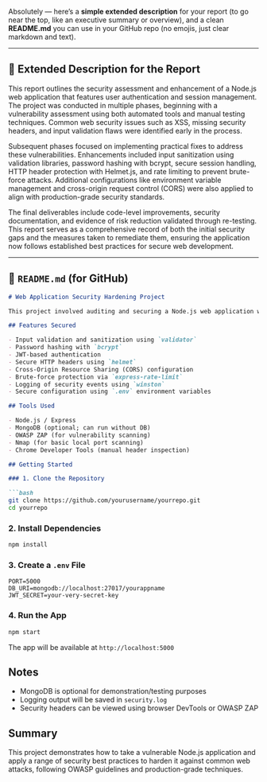 Absolutely — here’s a **simple extended description** for your report (to go near the top, like an executive summary or overview), and a clean **README.md** you can use in your GitHub repo (no emojis, just clear markdown and text).

---

## 📄 Extended Description for the Report

This report outlines the security assessment and enhancement of a Node.js web application that features user authentication and session management. The project was conducted in multiple phases, beginning with a vulnerability assessment using both automated tools and manual testing techniques. Common web security issues such as XSS, missing security headers, and input validation flaws were identified early in the process.

Subsequent phases focused on implementing practical fixes to address these vulnerabilities. Enhancements included input sanitization using validation libraries, password hashing with bcrypt, secure session handling, HTTP header protection with Helmet.js, and rate limiting to prevent brute-force attacks. Additional configurations like environment variable management and cross-origin request control (CORS) were also applied to align with production-grade security standards.

The final deliverables include code-level improvements, security documentation, and evidence of risk reduction validated through re-testing. This report serves as a comprehensive record of both the initial security gaps and the measures taken to remediate them, ensuring the application now follows established best practices for secure web development.

---

## 📄 `README.md` (for GitHub)

````markdown
# Web Application Security Hardening Project

This project involved auditing and securing a Node.js web application with user login and registration functionality. The goal was to identify common vulnerabilities and apply code-level and configuration-level solutions to mitigate them.

## Features Secured

- Input validation and sanitization using `validator`
- Password hashing with `bcrypt`
- JWT-based authentication
- Secure HTTP headers using `helmet`
- Cross-Origin Resource Sharing (CORS) configuration
- Brute-force protection via `express-rate-limit`
- Logging of security events using `winston`
- Secure configuration using `.env` environment variables

## Tools Used

- Node.js / Express
- MongoDB (optional; can run without DB)
- OWASP ZAP (for vulnerability scanning)
- Nmap (for basic local port scanning)
- Chrome Developer Tools (manual header inspection)

## Getting Started

### 1. Clone the Repository

```bash
git clone https://github.com/yourusername/yourrepo.git
cd yourrepo
````

### 2. Install Dependencies

```bash
npm install
```

### 3. Create a `.env` File

```plaintext
PORT=5000
DB_URI=mongodb://localhost:27017/yourappname
JWT_SECRET=your-very-secret-key
```

### 4. Run the App

```bash
npm start
```

The app will be available at `http://localhost:5000`

## Notes

* MongoDB is optional for demonstration/testing purposes
* Logging output will be saved in `security.log`
* Security headers can be viewed using browser DevTools or OWASP ZAP

## Summary

This project demonstrates how to take a vulnerable Node.js application and apply a range of security best practices to harden it against common web attacks, following OWASP guidelines and production-grade techniques.


